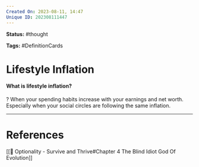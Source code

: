 ```yaml
---
Created On: 2023-08-11, 14:47
Unique ID: 202308111447
---
```

**Status:** #thought 

**Tags:** #DefinitionCards 

# Lifestyle Inflation
#### What is lifestyle inflation?
?
When your spending habits increase with your earnings and net worth. Especially when your social circles are following the same inflation.
<!--SR:!2023-08-19,4,270-->


---
# References
[[📗 Optionality - Survive and Thrive#Chapter 4 The Blind Idiot God Of Evolution]]
